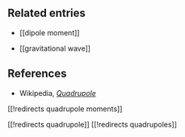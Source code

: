 
## Related entries

* [[dipole moment]]

* [[gravitational wave]]

## References

* Wikipedia, _[Quadrupole](https://en.wikipedia.org/wiki/Quadrupole)_

[[!redirects quadrupole moments]]

[[!redirects quadrupole]]
[[!redirects quadrupoles]]
